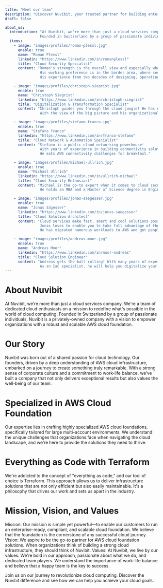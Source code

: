 ```yaml
---
title: "Meet our team"
description: "Discover Nuvibit, your trusted partner for building enterprise-ready, compliant, and scalable AWS cloud foundations."
draft: false

about_us:
  introduction: "At Nuvibit, we're more than just a cloud services company. We're a team of dedicated cloud enthusiasts on a mission to redefine what's possible in the world of cloud computing. 
                Founded in Switzerland by a group of passionate individuals, Nuvibit is a privately-owned company with a vision to empower organizations with a robust and scalable AWS cloud foundation."
  items:
    - image: "images/profiles/roman-plessl.jpg"
      enable: true
      name: "Roman Plessl"
      linkedin: "https://www.linkedin.com/in/romanplessl"
      title: "Cloud Security Specialist"
      content: "Roman's strength is the overall view and especially what is missing - the black spots!
                His working preference is in the border area, where security architecture and people with their corporate culture are mixing.<br>
                His experience from two decades of designing, operating and consulting services are extremly valuable."

    - image: "images/profiles/christoph-siegrist.jpg"
      enable: true
      name: "Christoph Siegrist"
      linkedin: "https://www.linkedin.com/in/christoph-siegrist"
      title: "Digitalization & Transformation Specialist"
      content: "Christoph guides you through the cloud jungle! He has many years of experience in taking an entire organization on a journey and establishing DevOps practices.<br>
                With the view of the big picture and his organizational talent, he creates an environment where the full potential of the cloud can be utilized."

    - image: "images/profiles/stefano-franco.jpg"
      enable: true
      name: "Stefano Franco"
      linkedin: "https://www.linkedin.com/in/franco-stefano"
      title: "Cloud Network & Automation Specialist"
      content: "Stefano is a public cloud networking powerhouse!
                With years of experience in building connectivity solutions and his passion for automation he is far more than a classic network specialist.<br>
                He eats AWS connectivity challenges for breakfast."

    - image: "images/profiles/michael-ullrich.jpg"
      enable: true
      name: "Michael Ullrich"
      linkedin: "https://www.linkedin.com/in/ullrich-michael"
      title: "Cloud Security Enthusiast"
      content: "Michael is the go-to expert when it comes to cloud security compliance, with more than 25 years of consulting experience!<br>
                He holds an MBA and a Master of Science degree in Engineering and is certified AWS Solutions Architect Professional and AWS DevOps Engineer Professional."

    - image: "images/profiles/jonas-saegesser.jpg"
      enable: true
      name: "Jonas Sägesser"
      linkedin: "https://www.linkedin.com/in/jonas-saegesser"
      title: "Cloud Solution Architect"
      content: "Cloud services make fast, smart and cool solutions possible.
                Jonas loves to enable you to take full advantage of those possibilities with his vast experience in the public cloud domain!<br>
                He has migrated numerous workloads to AWS and got people excited about the cloud through his engagement as a trainer."

    - image: "images/profiles/andreas-moor.jpg"
      enable: true
      name: "Andreas Moor"
      linkedin: "https://www.linkedin.com/in/moor-andreas"
      title: "Cloud Solution Engineer"
      content: "Andreas gets the ball rolling! With many years of experience in designing and building solutions in the cloud, he gets your projects up and running.<br>
                As an IaC specialist, he will help you digitalize your infrastructure and automate tasks that you have not considered before."
---
```


# About Nuvibit
At Nuvibit, we're more than just a cloud services company. We're a team of dedicated cloud enthusiasts on a mission to redefine what's possible in the world of cloud computing. Founded in Switzerland by a group of passionate individuals, Nuvibit is a privately-owned company with a vision to empower organizations with a robust and scalable AWS cloud foundation.

# Our Story
Nuvibit was born out of a shared passion for cloud technology. Our founders, driven by a deep understanding of AWS cloud infrastructure, embarked on a journey to create something truly remarkable. With a strong sense of corporate culture and a commitment to work-life balance, we've built a company that not only delivers exceptional results but also values the well-being of our team.

# Specialized in AWS Cloud Foundation
Our expertise lies in crafting highly specialized AWS cloud foundations, specifically tailored for large multi-account environments. We understand the unique challenges that organizations face when navigating the cloud landscape, and we're here to provide the solutions they need to thrive.

# Everything as Code with Terraform
We're addicted to the concept of "everything as code," and our tool of choice is Terraform. This approach allows us to deliver infrastructure solutions that are not only efficient but also easily maintainable. It's a philosophy that drives our work and sets us apart in the industry.

# Mission, Vision, and Values
Mission: Our mission is simple yet powerful—to enable our customers to run an enterprise-ready, compliant, and scalable cloud foundation. We believe that the foundation is the cornerstone of any successful cloud journey.
Vision: We aspire to be the go-to partner for AWS cloud foundation solutions. When organizations think of building a strong cloud infrastructure, they should think of Nuvibit.
Values: At Nuvibit, we live by our values. We're bold in our approach, passionate about what we do, and dedicated team players. We understand the importance of work-life balance and believe that a happy team is the key to success.

Join us on our journey to revolutionize cloud computing. Discover the Nuvibit difference and see how we can help you achieve your cloud goals.